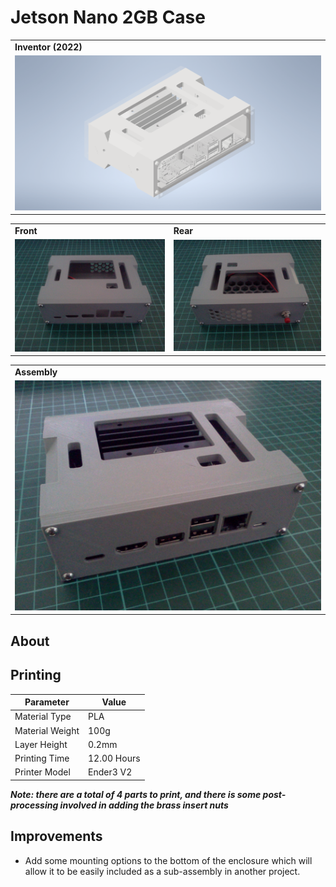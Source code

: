 # Jetson Nano 2GB Case

<table>
    <tr>
        <td>
            <b>Inventor (2022)</b>
        </td>
    </tr>
    <tr>
        <td>
            <img src="img/A.png">
        </td>
    </tr>
</table>

<table>
   </tr>
        <tr>
        <td>
            <b>Front</b>
        </td>
        <td>
            <b>Rear</b>
        </td>
    </tr>
    <tr>
        <td>
            <img src="img/Front.jpg">
        </td>
        <td>
            <img src="img/Rear.jpg">
        </td>
    </tr>
</table>

<table>
   </tr>
    <tr>
        <td>
            <b>Assembly</b>
        </td>
    </tr>
    <tr>
        <td>
            <img src="img/Assembly.jpg">
        </td>
    </tr>
</table>
  
## About

## Printing

| Parameter       | Value       |
| --------------- | ----------- |
| Material Type   | PLA         |
| Material Weight | 100g        |
| Layer Height    | 0.2mm       |
| Printing Time   | 12.00 Hours |
| Printer Model   | Ender3 V2   |

**_Note: there are a total of 4 parts to print, and there is some post-processing involved in adding
the brass insert nuts_**

## Improvements

-   Add some mounting options to the bottom of the enclosure which will allow it to be easily
    included as a sub-assembly in another project.
